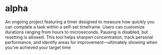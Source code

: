 # alpha
An ongoing project featuring a timer designed to measure how quickly you can complete a task within a self-set timeframe. Users can customize durations ranging from hours to microseconds. Pausing is disabled, but resetting is allowed. This tool helps sharpen concentration, track personal performance, and identify areas for improvement—ultimately showing when you’ve achieved your target time
